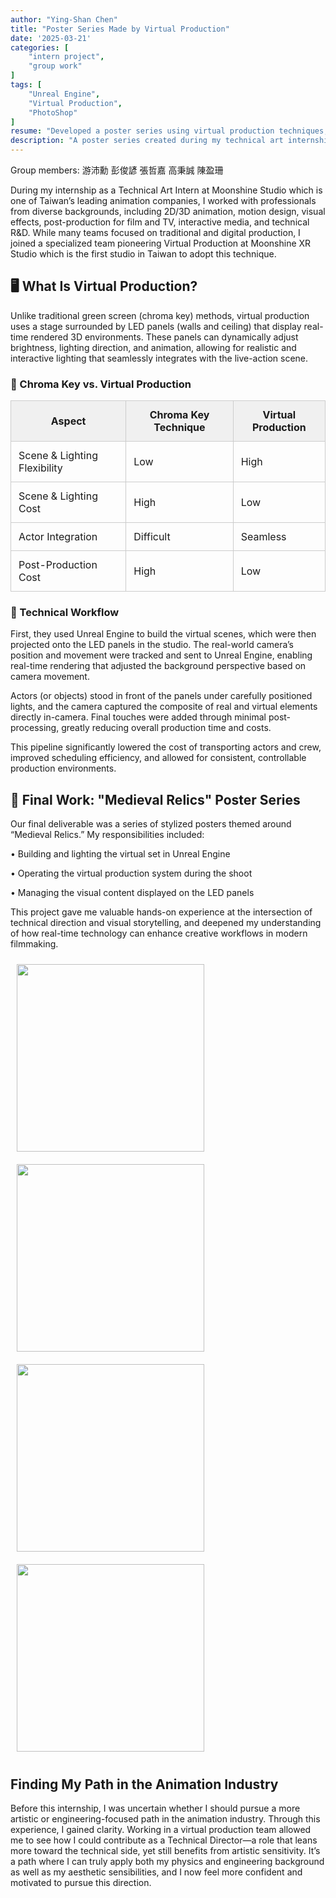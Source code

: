 ```yaml
---
author: "Ying-Shan Chen"
title: "Poster Series Made by Virtual Production"
date: '2025-03-21'
categories: [
    "intern project",
    "group work"
]
tags: [
    "Unreal Engine",
    "Virtual Production",
    "PhotoShop"
]
resume: "Developed a poster series using virtual production techniques, combining Unreal Engine and LED panels. Blended real-time rendering with physical cinematography to create immersive medieval environments."
description: "A poster series created during my technical art internship at Moonshine Studio, using virtual production technology powered by Unreal Engine and LED panels. This project blends real-time rendering with physical cinematography to create immersive medieval scenes."
---
```

Group members: 游沛勳 彭俊諺 張哲嘉 高秉誠 陳盈珊

During my internship as a Technical Art Intern at Moonshine Studio which is one of Taiwan’s leading animation companies, I worked with professionals from diverse backgrounds, including 2D/3D animation, motion design, visual effects, post-production for film and TV, interactive media, and technical R&D. While many teams focused on traditional and digital production, I joined a specialized team pioneering Virtual Production at Moonshine XR Studio which is the first studio in Taiwan to adopt this technique.

<h2> 🖥️ What Is Virtual Production? </h2>
Unlike traditional green screen (chroma key) methods, virtual production uses a stage surrounded by LED panels (walls and ceiling) that display real-time rendered 3D environments. These panels can dynamically adjust brightness, lighting direction, and animation, allowing for realistic and interactive lighting that seamlessly integrates with the live-action scene.

<h3> 🎥 Chroma Key vs. Virtual Production </h3>
<table style="width:100%; border-collapse: collapse;"> 
  <thead> 
    <tr style="background-color: #f0f0f0;"> 
      <th style="padding: 12px; border: 1px solid #ccc;">Aspect</th> 
      <th style="padding: 12px; border: 1px solid #ccc;">Chroma Key Technique</th> 
      <th style="padding: 12px; border: 1px solid #ccc;">Virtual Production</th> 
    </tr>
  </thead>
  <tbody> 
    <tr> 
      <td style="padding: 12px; border: 1px solid #ccc;">Scene & Lighting Flexibility</td> 
      <td style="padding: 12px; border: 1px solid #ccc;">Low</td> 
      <td style="padding: 12px; border: 1px solid #ccc;">High</td> 
    </tr> 
    <tr> 
      <td style="padding: 12px; border: 1px solid #ccc;">Scene & Lighting Cost</td> 
      <td style="padding: 12px; border: 1px solid #ccc;">High</td> 
      <td style="padding: 12px; border: 1px solid #ccc;">Low</td> 
    </tr> 
    <tr> 
      <td style="padding: 12px; border: 1px solid #ccc;">Actor Integration</td> 
      <td style="padding: 12px; border: 1px solid #ccc;">Difficult</td> 
      <td style="padding: 12px; border: 1px solid #ccc;">Seamless</td> 
    </tr> 
    <tr> 
      <td style="padding: 12px; border: 1px solid #ccc;">Post-Production Cost</td> 
      <td style="padding: 12px; border: 1px solid #ccc;">High</td> 
      <td style="padding: 12px; border: 1px solid #ccc;">Low</td> 
    </tr> 
  </tbody> 
</table>

<h3> 🔧 Technical Workflow </h3>
First, they used Unreal Engine to build the virtual scenes, which were then projected onto the LED panels in the studio. The real-world camera’s position and movement were tracked and sent to Unreal Engine, enabling real-time rendering that adjusted the background perspective based on camera movement.

Actors (or objects) stood in front of the panels under carefully positioned lights, and the camera captured the composite of real and virtual elements directly in-camera. Final touches were added through minimal post-processing, greatly reducing overall production time and costs.

This pipeline significantly lowered the cost of transporting actors and crew, improved scheduling efficiency, and allowed for consistent, controllable production environments.

<h2> 🏰 Final Work: "Medieval Relics" Poster Series </h2>
Our final deliverable was a series of stylized posters themed around “Medieval Relics.”
My responsibilities included:

• Building and lighting the virtual set in Unreal Engine

• Operating the virtual production system during the shoot

• Managing the visual content displayed on the LED panels

This project gave me valuable hands-on experience at the intersection of technical direction and visual storytelling, and deepened my understanding of how real-time technology can enhance creative workflows in modern filmmaking.

<img src="/self/img/projects_animation/MoonshinePoster/MoonshinePoster_01.JPG" width="300" style="margin-left:10px;margin-top:10px;margin-right:10px;margin-bottom:10px"> 
<img src="/self/img/projects_animation/MoonshinePoster/MoonshinePoster_02.JPG" width="300" style="margin-left:10px;margin-top:10px;margin-right:10px;margin-bottom:10px"> 
<img src="/self/img/projects_animation/MoonshinePoster/MoonshinePoster_03.JPG" width="300" style="margin-left:10px;margin-top:10px;margin-right:10px;margin-bottom:10px"> 
<img src="/self/img/projects_animation/MoonshinePoster/MoonshinePoster_04.JPG" width="300" style="margin-left:10px;margin-top:10px;margin-right:10px;margin-bottom:10px"> 


<h2> Finding My Path in the Animation Industry </h2>

Before this internship, I was uncertain whether I should pursue a more artistic or engineering-focused path in the animation industry. Through this experience, I gained clarity. Working in a virtual production team allowed me to see how I could contribute as a Technical Director—a role that leans more toward the technical side, yet still benefits from artistic sensitivity. It’s a path where I can truly apply both my physics and engineering background as well as my aesthetic sensibilities, and I now feel more confident and motivated to pursue this direction.
